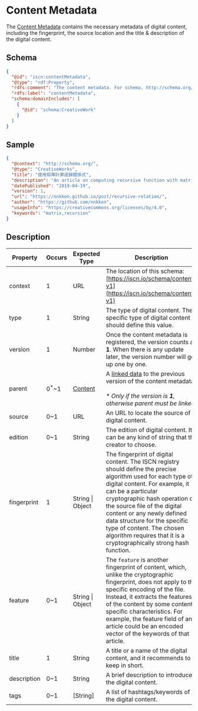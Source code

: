 # Content Metadata

The [Content Metadata](#) contains the necessary metadata of digital content, including the fingerprint, the source location and the title & description of the digital content.

## Schema

```json
{
  "@id": "iscn:contentMetadata",
  "@type": "rdf:Property",
  "rdfs:comment": "The content metadata. For schema, http://schema.org/CreativeWork is recommended.",
  "rdfs:label": "contentMetadata",
  "schema:domainIncludes": [
    {
      "@id": "schema:CreativeWork"
    }
  ]
}
```

## Sample

```json
{
  "@context": "http://schema.org/",
  "@type": "CreativeWorks",
  "title": "使用矩陣計算遞歸關係式",
  "description": "An article on computing recursive function with matrix multiplication.",
  "datePublished": "2019-04-19",
  "version": 1,
  "url": "https://nnkken.github.io/post/recursive-relation/",
  "author": "https://github.com/nnkken",
  "usageInfo": "https://creativecommons.org/licenses/by/4.0",
  "keywords": "matrix,recursion"
}
```

## Description

| Property    | Occurs           | Expected Type       | Description                                                                                                                                                                                                                                                                                                                                                                                          |
| ----------- | ---------------- | ------------------- | ---------------------------------------------------------------------------------------------------------------------------------------------------------------------------------------------------------------------------------------------------------------------------------------------------------------------------------------------------------------------------------------------------- |
| context     | 1                | URL                 | The location of this schema:<br>[https://iscn.io/schema/content-v1](https://iscn.io/schema/content-v1)                                                                                                                                                                                                                                                                                               |
| type        | 1                | String              | The type of digital content. The specific type of digital content should define this value.                                                                                                                                                                                                                                                                                                          |
| version     | 1                | Number              | Once the content metadata is registered, the version counts as **1**. When there is any update later, the version number will go up one by one.                                                                                                                                                                                                                                                      |
| parent      | 0<sup>\*</sup>~1 | [<u>Content</u>](#) | A [linked data](../../README.md#linked-data) to the previous version of the content metadata.<br><br>_\* Only if the version is **1**, otherwise parent must be linked._                                                                                                                                                                                                                             |
| source      | 0~1              | URL                 | An URL to locate the source of digital content.                                                                                                                                                                                                                                                                                                                                                      |
| edition     | 0~1              | String              | The edition of digital content. It can be any kind of string that the creator to choose.                                                                                                                                                                                                                                                                                                             |
| fingerprint | 1                | String \| Object    | The fingerprint of digital content. The ISCN registry should define the precise algorithm used for each type of digital content. For example, it can be a particular cryptographic hash operation on the source file of the digital content or any newly defined data structure for the specific type of content. The chosen algorithm requires that it is a cryptographically strong hash function. |
| feature     | 0~1              | String \| Object    | The `feature` is another fingerprint of content, which, unlike the cryptographic fingerprint, does not apply to the specific encoding of the file. Instead, it extracts the features of the content by some content-specific characteristics. For example, the feature field of an article could be an encoded vector of the keywords of that article.                                               |
| title       | 1                | String              | A title or a name of the digital content, and it recommends to keep in short.                                                                                                                                                                                                                                                                                                                        |
| description | 0~1              | String              | A brief description to introduce the digital content.                                                                                                                                                                                                                                                                                                                                                |
| tags        | 0~1              | [String]            | A list of hashtags/keywords of the digital content.                                                                                                                                                                                                                                                                                                                                                  |

